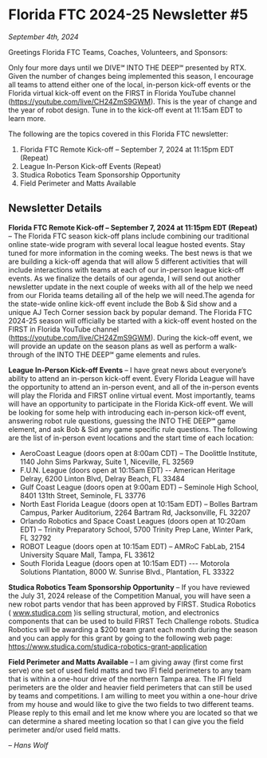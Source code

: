 # Florida FTC 2024-25 Newsletter #5
_September 4th, 2024_

Greetings Florida FTC Teams, Coaches, Volunteers, and Sponsors:

Only four more days until we DIVE℠ INTO THE DEEP℠ presented by RTX. Given the number of changes being implemented this season, I encourage all teams to attend either one of the local, in-person kick-off events or the Florida virtual kick-off event on the FIRST in Florida YouTube channel (https://youtube.com/live/CH24ZmS9GWM). This is the year of change and the year of robot design. Tune in to the kick-off event at 11:15am EDT to learn more.

The following are the topics covered in this Florida FTC newsletter:
1. Florida FTC Remote Kick-off – September 7, 2024 at 11:15pm EDT (Repeat)
2. League In-Person Kick-off Events (Repeat)
3. Studica Robotics Team Sponsorship Opportunity
4. Field Perimeter and Matts Available

## Newsletter Details

**Florida FTC Remote Kick-off – September 7, 2024 at 11:15pm EDT (Repeat)** – The Florida FTC season kick-off plans include combining our traditional online state-wide program with several local league hosted events. Stay tuned for more information in the coming weeks. The best news is that we are building a kick-off agenda that will allow 5 different activities that will include interactions with teams at each of our in-person league kick-off events. As we finalize the details of our agenda, I will send out another newsletter update in the next couple of weeks with all of the help we need from our Florida teams detailing all of the help we will need.The agenda for the state-wide online kick-off event include the Bob & Sid show and a unique AJ Tech Corner session back by popular demand. The Florida FTC 2024-25 season will officially be started with a kick-off event hosted on the FIRST in Florida YouTube channel (https://youtube.com/live/CH24ZmS9GWM). During the kick-off event, we will provide an update on the season plans as well as perform a walk-through of the INTO THE DEEP℠ game elements and rules. 

**League In-Person Kick-off Events** – I have great news about everyone’s ability to attend an in-person kick-off event. Every Florida League will have the opportunity to attend an in-person event, and all of the in-person events will play the Florida and FIRST online virtual event. Most importantly, teams will have an opportunity to participate in the Florida Kick-off event. We will be looking for some help with introducing each in-person kick-off event, answering robot rule questions, guessing the INTO THE DEEP℠ game element, and ask Bob & Sid any game specific rule questions. The following are the list of in-person event locations and the start time of each location:
* AeroCoast League (doors open at 8:00am CDT) – The Doolittle Institute, 1140 John Sims Parkway, Suite 1, Niceville, FL 32569
* F.U.N. League (doors open at 10:15am EDT) -- American Heritage Delray, 6200 Linton Blvd, Delray Beach, FL 33484
* Gulf Coast League (doors open at 9:00am EDT) – Seminole High School, 8401 131th Street, Seminole, FL 33776
* North East Florida League (doors open at 10:15am EDT) – Bolles Bartram Campus, Parker Auditorium, 2264 Bartram Rd, Jacksonville, FL 32207
* Orlando Robotics and Space Coast Leagues (doors open at 10:20am EDT) – Trinity Preparatory School, 5700 Trinity Prep Lane, Winter Park, FL 32792
* ROBOT League (doors open at 10:15am EDT) – AMRoC FabLab, 2154 University Square Mall, Tampa, FL 33612
* South Florida League (doors open at 10:15am EDT) --- Motorola Solutions Plantation, 8000 W. Sunrise Blvd., Plantation, FL 33322

**Studica Robotics Team Sponsorship Opportunity** – If you have reviewed the July 31, 2024 release of the Competition Manual, you will have seen a new robot parts vendor that has been approved by FIRST. Studica Robotics ( www.studica.com )is selling structural, motion, and electronics components that can be used to build FIRST Tech Challenge robots. Studica Robotics will be awarding a $200 team grant each month during the season and you can apply for this grant by going to the following web page: https://www.studica.com/studica-robotics-grant-application

**Field Perimeter and Matts Available** – I am giving away (first come first serve) one set of used field matts and two IFI field perimeters to any team that is within a one-hour drive of the northern Tampa area. The IFI field perimeters are the older and heavier field perimeters that can still be used by teams and competitions. I am willing to meet you within a one-hour drive from my house and would like to give the two fields to two different teams. Please reply to this email and let me know where you are located so that we can determine a shared meeting location so that I can give you the field perimeter and/or used field matts.

_– Hans Wolf_